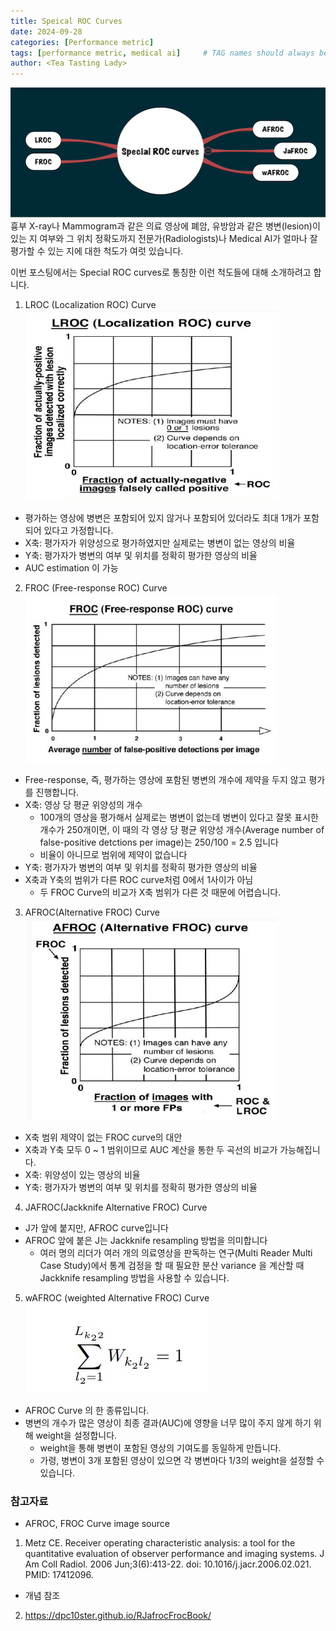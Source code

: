 ```yaml
---
title: Speical ROC Curves
date: 2024-09-28
categories: [Performance metric]
tags: [performance metric, medical ai]     # TAG names should always be lowercase
author: <Tea Tasting Lady>
---
```


![](/img/Topics_mindmap.png)
흉부 X-ray나 Mammogram과 같은 의료 영상에 폐암, 유방암과 같은 
병변(lesion)이 있는 지 여부와 그 위치 정확도까지 전문가(Radiologists)나 
Medical AI가 얼마나 잘 평가할 수 있는 지에 대한 척도가 여럿 있습니다.

이번 포스팅에서는 Special ROC curves로 통칭한 이런 척도들에 대해 
소개하려고 합니다.

1. LROC (Localization ROC) Curve
![](/img/LROC.png)
- 평가하는 영상에 병변은 포함되어 있지 않거나 포함되어 있더라도 최대 1개가 포함되어 있다고 가정합니다. 
- X축: 평가자가 위양성으로 평가하였지만 실제로는 병변이 없는 영상의 비율 
- Y축: 평가자가 병변의 여부 및 위치를 정확히 평가한 영상의 비율
- AUC estimation 이 가능

2. FROC (Free-response ROC) Curve
![](/img/FROC.png)
- Free-response, 즉, 평가하는 영상에 포함된 병변의 개수에 제약을 두지 않고 평가를 진행합니다. 
- X축: 영상 당 평균 위양성의 개수 
	- 100개의 영상을 평가해서 실제로는 병변이 없는데 병변이 있다고 잘못 표시한 개수가 250개이면, 이 때의 각 영상 당 평균 위양성 개수(Average number of false-positive detctions per image)는 250/100 = 2.5 입니다  
	- 비율이 아니므로 범위에 제약이 없습니다
- Y축: 평가자가 병변의 여부 및 위치를 정확히 평가한 영상의 비율
- X축과 Y축의 범위가 다른 ROC curve처럼 0에서 1사이가 아님
	- 두 FROC Curve의 비교가 X축 범위가 다른 것 때문에 어렵습니다.  

3. AFROC(Alternative FROC) Curve
![](/img/AFROC.png)

- X축 범위 제약이 없는 FROC curve의 대안
- X축과 Y축 모두 0 ~ 1 범위이므로 AUC 계산을 통한 두 곡선의 비교가 가능해집니다. 
- X축: 위양성이 있는 영상의 비율
- Y축: 평가자가 병변의 여부 및 위치를 정확히 평가한 영상의 비율

4. JAFROC(Jackknife Alternative FROC) Curve
- J가 앞에 붙지만, AFROC curve입니다 
- AFROC 앞에 붙은 J는 Jackknife resampling 방법을 의미합니다
	- 여러 명의 리더가 여러 개의 의료영상을 판독하는 연구(Multi Reader Multi Case Study)에서 통계 검정을 할 때 필요한 분산 variance 을 계산할 때 Jackknife resampling 방법을 사용할 수 있습니다.

5. wAFROC (weighted Alternative FROC) Curve
![](/img/weight.png)
- AFROC Curve 의 한 종류입니다. 
- 병변의 개수가 많은 영상이 최종 결과(AUC)에 영향을 너무 많이 주지 않게 하기 위해 weight을 설정합니다.
	- weight을 통해 병변이 포함된 영상의 기여도를 동일하게 만듭니다. 
	- 가령, 병변이 3개 포함된 영상이 있으면 각 병변마다 1/3의 weight을 설정할 수 있습니다.

### 참고자료
- AFROC, FROC Curve image source
1. Metz CE. Receiver operating characteristic analysis: a tool for the quantitative evaluation of observer performance and imaging systems. J Am Coll Radiol. 2006 Jun;3(6):413-22. doi: 10.1016/j.jacr.2006.02.021. PMID: 17412096. 
- 개념 참조 
2. https://dpc10ster.github.io/RJafrocFrocBook/
